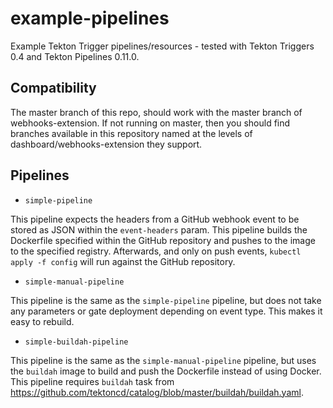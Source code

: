 # example-pipelines

Example Tekton Trigger pipelines/resources - tested with Tekton Triggers 0.4 and Tekton Pipelines 0.11.0.  

## Compatibility

The master branch of this repo, should work with the master branch of webhooks-extension.  If not running on master, then you should find branches available in this repository named at the levels of dashboard/webhooks-extension they support.

## Pipelines
- `simple-pipeline`

This pipeline expects the headers from a GitHub webhook event to be stored as JSON within the `event-headers` param.
This pipeline builds the Dockerfile specified within the GitHub repository and pushes to the image to the specified registry.
Afterwards, and only on push events, `kubectl apply -f config` will run against the GitHub repository.

- `simple-manual-pipeline`

This pipeline is the same as the `simple-pipeline` pipeline, but does not take any parameters or gate deployment depending on event type.
This makes it easy to rebuild.

- `simple-buildah-pipeline`

This pipeline is the same as the `simple-manual-pipeline` pipeline, but uses the `buildah` image to build and push the Dockerfile instead of using Docker.
This pipeline requires `buildah` task from https://github.com/tektoncd/catalog/blob/master/buildah/buildah.yaml.